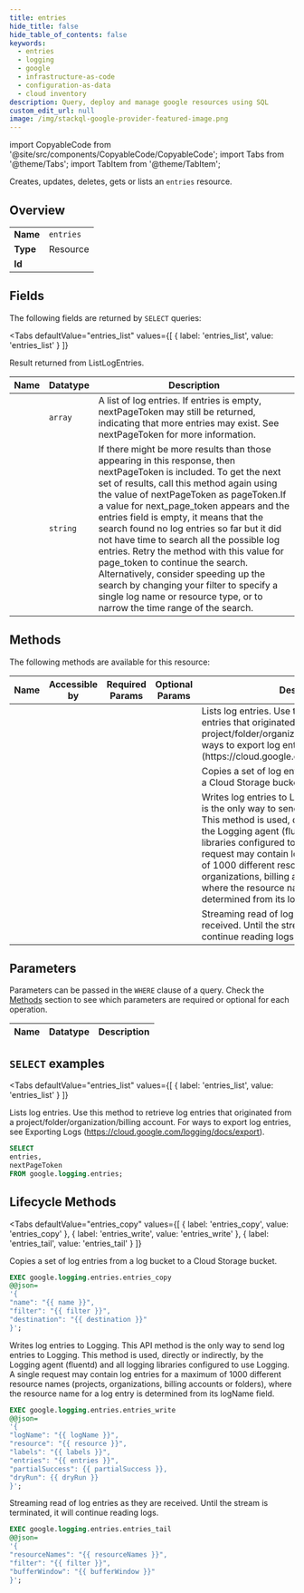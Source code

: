 ```yaml
--- 
title: entries
hide_title: false
hide_table_of_contents: false
keywords:
  - entries
  - logging
  - google
  - infrastructure-as-code
  - configuration-as-data
  - cloud inventory
description: Query, deploy and manage google resources using SQL
custom_edit_url: null
image: /img/stackql-google-provider-featured-image.png
---
```


import CopyableCode from '@site/src/components/CopyableCode/CopyableCode';
import Tabs from '@theme/Tabs';
import TabItem from '@theme/TabItem';

Creates, updates, deletes, gets or lists an <code>entries</code> resource.

## Overview
<table><tbody>
<tr><td><b>Name</b></td><td><code>entries</code></td></tr>
<tr><td><b>Type</b></td><td>Resource</td></tr>
<tr><td><b>Id</b></td><td><CopyableCode code="google.logging.entries" /></td></tr>
</tbody></table>

## Fields

The following fields are returned by `SELECT` queries:

<Tabs
    defaultValue="entries_list"
    values={[
        { label: 'entries_list', value: 'entries_list' }
    ]}
>
<TabItem value="entries_list">

Result returned from ListLogEntries.

<table>
<thead>
    <tr>
    <th>Name</th>
    <th>Datatype</th>
    <th>Description</th>
    </tr>
</thead>
<tbody>
<tr>
    <td><CopyableCode code="entries" /></td>
    <td><code>array</code></td>
    <td>A list of log entries. If entries is empty, nextPageToken may still be returned, indicating that more entries may exist. See nextPageToken for more information.</td>
</tr>
<tr>
    <td><CopyableCode code="nextPageToken" /></td>
    <td><code>string</code></td>
    <td>If there might be more results than those appearing in this response, then nextPageToken is included. To get the next set of results, call this method again using the value of nextPageToken as pageToken.If a value for next_page_token appears and the entries field is empty, it means that the search found no log entries so far but it did not have time to search all the possible log entries. Retry the method with this value for page_token to continue the search. Alternatively, consider speeding up the search by changing your filter to specify a single log name or resource type, or to narrow the time range of the search.</td>
</tr>
</tbody>
</table>
</TabItem>
</Tabs>

## Methods

The following methods are available for this resource:

<table>
<thead>
    <tr>
    <th>Name</th>
    <th>Accessible by</th>
    <th>Required Params</th>
    <th>Optional Params</th>
    <th>Description</th>
    </tr>
</thead>
<tbody>
<tr>
    <td><a href="#entries_list"><CopyableCode code="entries_list" /></a></td>
    <td><CopyableCode code="select" /></td>
    <td></td>
    <td></td>
    <td>Lists log entries. Use this method to retrieve log entries that originated from a project/folder/organization/billing account. For ways to export log entries, see Exporting Logs (https://cloud.google.com/logging/docs/export).</td>
</tr>
<tr>
    <td><a href="#entries_copy"><CopyableCode code="entries_copy" /></a></td>
    <td><CopyableCode code="exec" /></td>
    <td></td>
    <td></td>
    <td>Copies a set of log entries from a log bucket to a Cloud Storage bucket.</td>
</tr>
<tr>
    <td><a href="#entries_write"><CopyableCode code="entries_write" /></a></td>
    <td><CopyableCode code="exec" /></td>
    <td></td>
    <td></td>
    <td>Writes log entries to Logging. This API method is the only way to send log entries to Logging. This method is used, directly or indirectly, by the Logging agent (fluentd) and all logging libraries configured to use Logging. A single request may contain log entries for a maximum of 1000 different resource names (projects, organizations, billing accounts or folders), where the resource name for a log entry is determined from its logName field.</td>
</tr>
<tr>
    <td><a href="#entries_tail"><CopyableCode code="entries_tail" /></a></td>
    <td><CopyableCode code="exec" /></td>
    <td></td>
    <td></td>
    <td>Streaming read of log entries as they are received. Until the stream is terminated, it will continue reading logs.</td>
</tr>
</tbody>
</table>

## Parameters

Parameters can be passed in the `WHERE` clause of a query. Check the [Methods](#methods) section to see which parameters are required or optional for each operation.

<table>
<thead>
    <tr>
    <th>Name</th>
    <th>Datatype</th>
    <th>Description</th>
    </tr>
</thead>
<tbody>
</tbody>
</table>

## `SELECT` examples

<Tabs
    defaultValue="entries_list"
    values={[
        { label: 'entries_list', value: 'entries_list' }
    ]}
>
<TabItem value="entries_list">

Lists log entries. Use this method to retrieve log entries that originated from a project/folder/organization/billing account. For ways to export log entries, see Exporting Logs (https://cloud.google.com/logging/docs/export).

```sql
SELECT
entries,
nextPageToken
FROM google.logging.entries;
```
</TabItem>
</Tabs>


## Lifecycle Methods

<Tabs
    defaultValue="entries_copy"
    values={[
        { label: 'entries_copy', value: 'entries_copy' },
        { label: 'entries_write', value: 'entries_write' },
        { label: 'entries_tail', value: 'entries_tail' }
    ]}
>
<TabItem value="entries_copy">

Copies a set of log entries from a log bucket to a Cloud Storage bucket.

```sql
EXEC google.logging.entries.entries_copy 
@@json=
'{
"name": "{{ name }}", 
"filter": "{{ filter }}", 
"destination": "{{ destination }}"
}';
```
</TabItem>
<TabItem value="entries_write">

Writes log entries to Logging. This API method is the only way to send log entries to Logging. This method is used, directly or indirectly, by the Logging agent (fluentd) and all logging libraries configured to use Logging. A single request may contain log entries for a maximum of 1000 different resource names (projects, organizations, billing accounts or folders), where the resource name for a log entry is determined from its logName field.

```sql
EXEC google.logging.entries.entries_write 
@@json=
'{
"logName": "{{ logName }}", 
"resource": "{{ resource }}", 
"labels": "{{ labels }}", 
"entries": "{{ entries }}", 
"partialSuccess": {{ partialSuccess }}, 
"dryRun": {{ dryRun }}
}';
```
</TabItem>
<TabItem value="entries_tail">

Streaming read of log entries as they are received. Until the stream is terminated, it will continue reading logs.

```sql
EXEC google.logging.entries.entries_tail 
@@json=
'{
"resourceNames": "{{ resourceNames }}", 
"filter": "{{ filter }}", 
"bufferWindow": "{{ bufferWindow }}"
}';
```
</TabItem>
</Tabs>

